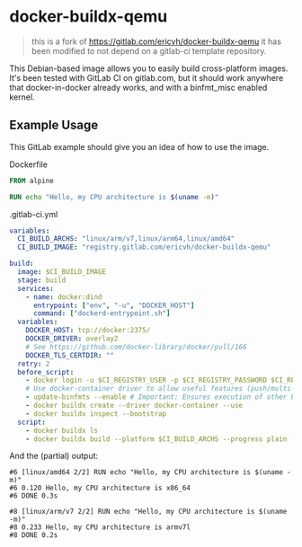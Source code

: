 # docker-buildx-qemu

> this is a fork of https://gitlab.com/ericvh/docker-buildx-qemu
> it has been modified to not depend on a gitlab-ci template repository.


This Debian-based image allows you to easily build cross-platform images.
It's been tested with GitLab CI on gitlab.com, but it should work anywhere that docker-in-docker already works, and with a binfmt_misc enabled kernel.

## Example Usage

This GitLab example should give you an idea of how to use the image.

Dockerfile
```dockerfile
FROM alpine

RUN echo "Hello, my CPU architecture is $(uname -m)"
```

.gitlab-ci.yml
```yaml
variables:
  CI_BUILD_ARCHS: "linux/arm/v7,linux/arm64,linux/amd64"
  CI_BUILD_IMAGE: "registry.gitlab.com/ericvh/docker-buildx-qemu"

build:
  image: $CI_BUILD_IMAGE
  stage: build
  services:
    - name: docker:dind
      entrypoint: ["env", "-u", "DOCKER_HOST"]
      command: ["dockerd-entrypoint.sh"]
  variables:
    DOCKER_HOST: tcp://docker:2375/
    DOCKER_DRIVER: overlay2
    # See https://github.com/docker-library/docker/pull/166
    DOCKER_TLS_CERTDIR: ""
  retry: 2
  before_script:
    - docker login -u $CI_REGISTRY_USER -p $CI_REGISTRY_PASSWORD $CI_REGISTRY
    # Use docker-container driver to allow useful features (push/multi-platform)
    - update-binfmts --enable # Important: Ensures execution of other binary formats is enabled in the kernel
    - docker buildx create --driver docker-container --use
    - docker buildx inspect --bootstrap
  script:
    - docker buildx ls
    - docker buildx build --platform $CI_BUILD_ARCHS --progress plain --pull -t "$CI_REGISTRY_IMAGE" --push .
```

And the (partial) output:
```
#6 [linux/amd64 2/2] RUN echo "Hello, my CPU architecture is $(uname -m)"
#6 0.120 Hello, my CPU architecture is x86_64
#6 DONE 0.3s

#8 [linux/arm/v7 2/2] RUN echo "Hello, my CPU architecture is $(uname -m)"
#8 0.233 Hello, my CPU architecture is armv7l
#8 DONE 0.2s
```
